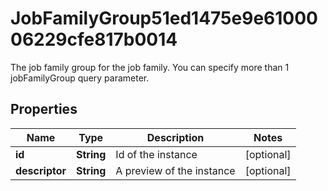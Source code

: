 

# JobFamilyGroup51ed1475e9e6100006229cfe817b0014

The job family group for the job family. You can specify more than 1 jobFamilyGroup query parameter.

## Properties

| Name | Type | Description | Notes |
|------------ | ------------- | ------------- | -------------|
|**id** | **String** | Id of the instance |  [optional] |
|**descriptor** | **String** | A preview of the instance |  [optional] |



